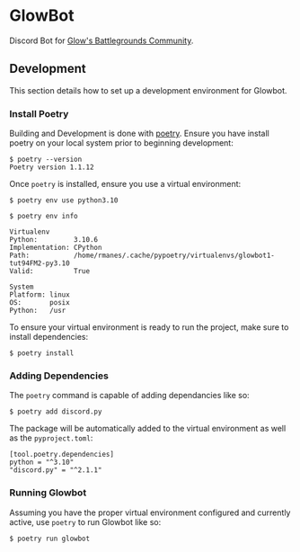 # GlowBot
Discord Bot for [Glow's Battlegrounds Community](https://discord.gg/glows).

## Development
This section details how to set up a development environment for Glowbot.

### Install Poetry
Building and Development is done with [poetry](https://python-poetry.org/docs/).  Ensure you have install poetry on your local system prior to beginning development:
```shell
$ poetry --version
Poetry version 1.1.12
```

Once `poetry` is installed, ensure you use a virtual environment:
```shell
$ poetry env use python3.10

$ poetry env info

Virtualenv
Python:         3.10.6
Implementation: CPython
Path:           /home/rmanes/.cache/pypoetry/virtualenvs/glowbot1-tut94FM2-py3.10
Valid:          True

System
Platform: linux
OS:       posix
Python:   /usr
```

To ensure your virtual environment is ready to run the project, make sure to install dependencies:
```shell
$ poetry install
```

### Adding Dependencies
The `poetry` command is capable of adding dependancies like so:
```shell
$ poetry add discord.py
```

The package will be automatically added to the virtual environment as well as the `pyproject.toml`:
```shell
[tool.poetry.dependencies]
python = "^3.10"
"discord.py" = "^2.1.1"
```

### Running Glowbot
Assuming you have the proper virtual environment configured and currently active, use `poetry` to run Glowbot like so:
```shell
$ poetry run glowbot
```